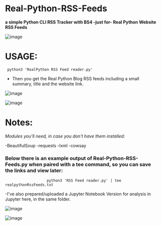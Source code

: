 # Real-Python-RSS-Feeds
**a simple Python CLI RSS  Tracker with BS4 -just for- Real Python Website RSS Feeds**

![image](https://user-images.githubusercontent.com/59505246/137634115-7484832d-a257-4ddc-acdc-9b62e98a0df5.png)

# USAGE:
     python3 'RealPython RSS Feed reader.py' 

- Then you get the Real Python Blog RSS feeds including a small summary, title and the website link.

![image](https://user-images.githubusercontent.com/59505246/137634036-c51c806e-34dd-408b-8ec6-a0733271111a.png)


![image](https://user-images.githubusercontent.com/59505246/137633988-cae6d5d2-cda9-4103-88af-a9aae6fa3b89.png)

# Notes:

*Modules you'll need, in case you don't have them installed:*

-BeautifulSoup 
-requests
-lxml
-cowsay 

### Below there is an example output of Real-Python-RSS-Feeds.py when paired with a tee command, so you can save the links and view later:
                       python3 'RSS Feed reader.py' | tee realpythonRssFeeds.txt

-I've also prepared/uploaded a Jupyter Notebook Version for analysis in Jupyter here, in the same folder. 

![image](https://user-images.githubusercontent.com/59505246/137646952-2355dc00-e039-41ba-a669-ba50eadba9a8.png)

![image](https://user-images.githubusercontent.com/59505246/137646839-da917fb4-d165-48f8-acdc-5a145bc6e069.png)

